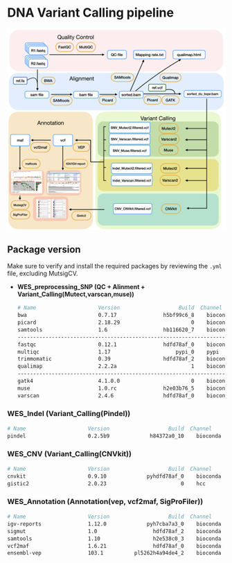 # DNA Variant Calling pipeline
 
![image](https://github.com/Juan-Jeffery/DNA_Variant_Calling_pipeline/blob/main/img/DNA_pipeline.png)

## Package version
Make sure to verify and install the required packages by reviewing the `.yml` file, excluding MutsigCV.
- **WES_preprocessing_SNP (QC + Alinment + Variant_Calling(Mutect,varscan,muse))**
  ```bash
  # Name                    Version                   Build  Channel
  bwa                       0.7.17               h5bf99c6_8    bioconda 
  picard                    2.18.29                       0    bioconda
  samtools                  1.6                  hb116620_7    bioconda 
  ------------------------------------------------------------------------
  fastqc                    0.12.1               hdfd78af_0    bioconda 
  multiqc                   1.17                     pypi_0    pypi
  trimmomatic               0.39                 hdfd78af_2    bioconda
  qualimap                  2.2.2a                        1    bioconda
  ------------------------------------------------------------------------
  gatk4                     4.1.0.0                       0    bioconda 
  muse                      1.0.rc               h2e03b76_5    bioconda
  varscan                   2.4.6                hdfd78af_0    bioconda
  ```
### WES_Indel (Variant_Calling(Pindel))
```bash
# Name                    Version                   Build  Channel
pindel                    0.2.5b9             h84372a0_10    bioconda
```
### WES_CNV (Variant_Calling(CNVkit))
```bash
# Name                    Version                   Build  Channel
cnvkit                    0.9.10             pyhdfd78af_0    bioconda
gistic2                   2.0.23                        0    hcc
```
### WES_Annotation (Annotation(vep, vcf2maf, SigProFiler))
```bash
# Name                    Version                   Build  Channel
igv-reports               1.12.0             pyh7cba7a3_0    bioconda
sigmut                    1.0                  hdfd78af_2    bioconda
samtools                  1.10                 h2e538c0_3    bioconda
vcf2maf                   1.6.21               hdfd78af_0    bioconda
ensembl-vep               103.1          pl5262h4a94de4_2    bioconda 
```




